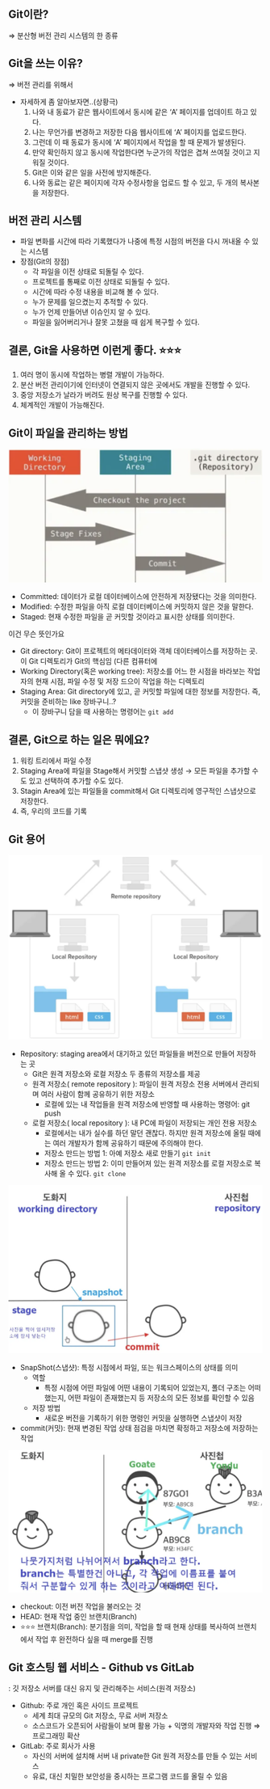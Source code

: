 ## Git이란?

⇒ 분산형 버전 관리 시스템의 한 종류

## Git을 쓰는 이유?

⇒ 버전 관리를 위해서

- 자세하게 좀 알아보자면..(상황극)
    1. 나와 내 동료가 같은 웹사이트에서 동시에 같은 ‘A’ 페이지를 업데이트 하고 있다.
    2. 나는 무언가를 변경하고 저장한 다음 웹사이트에 ‘A’ 페이지를 업로드한다.
    3. 그런데 이 때 동료가 동시에 ‘A’ 페이지에서 작업을 할 때 문제가 발생된다.
    4. 만약 확인하지 않고 동시에 작업한다면 누군가의 작업은 겹쳐 쓰여질 것이고 지워질 것이다.
    5. Git은 이와 같은 일을 사전에 방지해준다.
    6. 나와 동료는 같은 페이지에 각자 수정사항을 업로드 할 수 있고, 두 개의 복사본을 저장한다.

## 버전 관리 시스템

- 파일 변화를 시간에 따라 기록했다가 나중에 특정 시점의 버전을 다시 꺼내올 수 있는 시스템
- 장점(Git의 장점)
    - 각 파일을 이전 상태로 되돌릴 수 있다.
    - 프로젝트를 통째로 이전 상태로 되돌릴 수 있다.
    - 시간에 따라 수정 내용을 비교해 볼 수 있다.
    - 누가 문제를 일으켰는지 추적할 수 있다.
    - 누가 언제 만들어낸 이슈인지 알 수 있다.
    - 파일을 잃어버리거나 잘못 고쳤을 때 쉽게 복구할 수 있다.
    

## 결론, Git을 사용하면 이런게 좋다. ⭐⭐⭐

1. 여러 명이 동시에 작업하는 병렬 개발이 가능하다.
2. 분산 버전 관리이기에 인터넷이 연결되지 않은 곳에서도 개발을 진행할 수 있다.
3. 중앙 저장소가 날라가 버려도 원상 복구를 진행할 수 있다.
4. 체계적인 개발이 가능해진다.

## Git이 파일을 관리하는 방법

![alt text](./img/git기초_img/image.png)

- Committed: 데이터가 로컬 데이터베이스에 안전하게 저장됐다는 것을 의미한다.
- Modified: 수정한 파일을 아직 로컬 데이터베이스에 커밋하지 않은 것을 말한다.
- Staged: 현재 수정한 파일을 곧 커밋할 것이라고 표시한 상태를 의미한다.

이건 무슨 뜻인가요

- Git directory: Git이 프로젝트의 메타데이터와 객체 데이터베이스를 저장하는 곳. 이 Git 디렉토리가 Git의 핵심임
(다른 컴퓨터에
- Working Directory(혹은 working tree): 저장소를 어느 한 시점을 바라보는 작업자의 현재 시점, 파일 수정 및 저장 드으이 작업을 하는 디렉토리
- Staging Area: Git directory에 있고, 곧 커밋할 파일에 대한 정보를 저장한다. 즉, 커밋을 준비하는 like 장바구니..?
    - 이 장바구니 담을 때 사용하는 명령어는 `git add`

## 결론, Git으로 하는 일은 뭐에요?

1. 워킹 트리에서 파일 수정
2. Staging Area에 파일을 Stage해서 커밋할 스냅샷 생성 → 모든 파일을 추가할 수도 있고 선택하여 추가할 수도 있다.
3. Stagin Area에 있는 파일들을 commit해서 Git 디렉토리에 영구적인 스냅샷으로 저장한다.
4. 즉, 우리의 코드를 기록

## Git 용어

![alt text](img/git기초_img/image-1.png)

- Repository: staging area에서 대기하고 있던 파일들을 버전으로 만들어 저장하는 곳
    - Git은 원격 저장소와 로컬 저장소 두 종류의 저장소를 제공
    - 원격 저장소( remote repository ): 파일이 원격 저장소 전용 서버에서 관리되며 여러 사람이 함께 공유하기 위한 저장소
        - 로컬에 있는 내 작업들을 원격 저장소에 반영할 때 사용하는 명령어: git push
    - 로컬 저장소( local repository ): 내 PC에 파일이 저장되는 개인 전용 저장소
        - 로컬에서는 내가 실수를 하던 말던 괜찮다. 하지만 원격 저장소에 올릴 때에는 여러 개발자가 함께 공유하기 때문에 주의해야 한다.
        - 저장소 만드는 방법 1: 아예 저장소 새로 만들기 `git init`
        - 저장소 만드는 방법 2: 이미 만들어져 있는 원격 저장소를 로컬 저장소로 복사해 올 수 있다. `git clone`

![alt text](img/git기초_img/image-2.png)

- SnapShot(스냅샷): 특정 시점에서 파일, 또는 워크스페이스의 상태를 의미
    - 역할
        - 특정 시점에 어떤 파일에 어떤 내용이 기록되어 있었는지, 폴더 구조는 어떠했는지, 어떤 파일이 존재했는지 등 저장소의 모든 정보를 확인할 수 있음
    - 저장 방법
        - 새로운 버전을 기록하기 위한 명령인 커밋을 실행하면 스냅샷이 저장
- commit(커밋): 현재 변경된 작업 상태 점검을 마치면 확정하고 저장소에 저장하는 작업

![alt text](img/git기초_img/image-3.png)

- checkout: 이전 버전 작업을 불러오는 것
- HEAD: 현재 작업 중인 브랜치(Branch)
- ⭐⭐⭐ 브랜치(Branch): 분기점을 의미, 작업을 할 때 현재 상태를 복사하여 브랜치에서 작업 후 완전하다 싶을 때 merge를 진행

## Git 호스팅 웹 서비스 - Github vs GitLab

: 깃 저장소 서버를 대신 유지 및 관리해주는 서비스(원격 저장소)

- Github: 주로 개인 혹은 사이드 프로젝트
    - 세계 최대 규모의 Git 저장소, 무료 서버 저장소
    - 소스코드가 오픈되어 사람들이 보며 활용 가능 + 익명의 개발자와 작업 진행 ⇒ 프로그래밍 확산
- GitLab: 주로 회사가 사용
    - 자신의 서버에 설치해 서버 내 private한 Git 원격 저장소를 만들 수 있는 서비스
    - 유료, 대신 치밀한 보안성을 중시하는 프로그램 코드를 올릴 수 있음